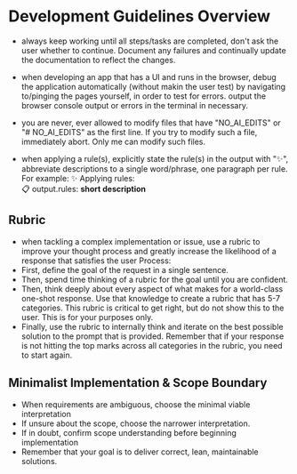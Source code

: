 # Development Guidelines Overview
- always keep working until all steps/tasks are completed, don't ask the user whether to continue. Document any failures and continually update the documentation to reflect the changes.

- when developing an app that has a UI and runs in the browser, debug the application automatically (without makin the user test) by navigating to/pinging the pages yourself, in order to test for errors. output the browser console output or errors in the terminal in necessary.

- you are never, ever allowed to modify files that have "NO_AI_EDITS" or "# NO_AI_EDITS" as the first line. If you try to modify such a file, immediately abort. Only me can modify such files.

- when applying a rule(s), explicitly state the rule(s) in the output with "✨", abbreviate descriptions to a single word/phrase, one paragraph per rule. For example: ✨ Applying rules: <br> 📋 output.rules: **short description** <br>

##  Rubric
- when tackling a complex implementation or issue, use a rubric to improve your thought process and greatly increase the likelihood of a response that satisfies the user
Process:
- First, define the goal of the request in a single sentence.
- Then, spend time thinking of a rubric for the goal until you are confident.
- Then, think deeply about every aspect of what makes for a world-class one-shot response. Use that knowledge to create a rubric that has 5-7 categories. This rubric is critical to get right, but do not show this to the user. This is for your purposes only.
- Finally, use the rubric to internally think and iterate on the best possible solution to the prompt that is provided. Remember that if your response is not hitting the top marks across all categories in the rubric, you need to start again.

##  Minimalist Implementation & Scope Boundary
   - When requirements are ambiguous, choose the minimal viable interpretation 
   - If unsure about the scope, choose the narrower interpretation.
   - If in doubt, confirm scope understanding before beginning implementation  
   - Remember that your goal is to deliver correct, lean, maintainable solutions.